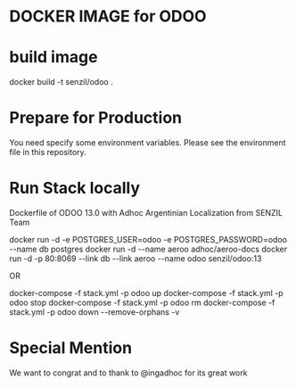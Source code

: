 # DOCKER IMAGE for ODOO

# build image

docker build -t senzil/odoo .

# Prepare for Production

You need specify some environment variables. Please see the environment file in this repository.

# Run Stack locally
Dockerfile of ODOO 13.0 with Adhoc Argentinian Localization from SENZIL Team


docker run -d -e POSTGRES_USER=odoo -e POSTGRES_PASSWORD=odoo --name db postgres
docker run -d --name aeroo adhoc/aeroo-docs
docker run -d -p 80:8069 --link db --link aeroo --name odoo senzil/odoo:13

OR 

docker-compose -f stack.yml -p odoo up
docker-compose -f stack.yml -p odoo stop
docker-compose -f stack.yml -p odoo rm
docker-compose -f stack.yml -p odoo down --remove-orphans -v

# Special Mention
We want to congrat and to thank to @ingadhoc for its great work
